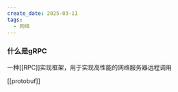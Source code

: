 ```yaml
---
create_date: 2025-03-11
tags:
  - 网络
---
```


### 什么是gRPC
一种[[RPC]]实现框架，用于实现高性能的网络服务器远程调用



[[protobuf]]
